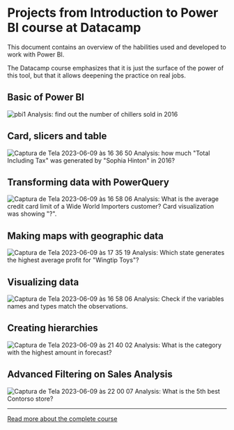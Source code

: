 # Projects from Introduction to Power BI course at Datacamp

This document contains an overview of the habilities used and developed to work with Power BI.

The Datacamp course emphasizes that it is just the surface of the power of this tool, but that it allows deepening the practice on real jobs. 

## Basic of Power BI

![pbi1](https://github.com/priferr/academic_data_analyst/assets/105013804/9bd5dda4-44a5-466f-9e02-aecbb57c814b)
Analysis: find out the number of chillers sold in 2016

## Card, slicers and table

![Captura de Tela 2023-06-09 às 16 36 50](https://github.com/priferr/academic_data_analyst/assets/105013804/d9a21f6b-03fb-4e45-957d-e1921b590d77)
Analysis: how much "Total Including Tax" was generated by "Sophia Hinton" in 2016?

## Transforming data with PowerQuery

![Captura de Tela 2023-06-09 às 16 58 06](https://github.com/priferr/academic_data_analyst/assets/105013804/53df295a-a0e6-4861-b55b-e8c6cf89dc97)
Analysis: What is the average credit card limit of a Wide World Importers customer? Card visualization was showing "?".

## Making maps with geographic data

![Captura de Tela 2023-06-09 às 17 35 19](https://github.com/priferr/academic_data_analyst/assets/105013804/479cea1a-cd05-4ba1-bc35-070defa3a438)
Analysis: Which state generates the highest average profit for "Wingtip Toys"?

## Visualizing data

![Captura de Tela 2023-06-09 às 16 58 06](https://github.com/priferr/academic_data_analyst/assets/105013804/53df295a-a0e6-4861-b55b-e8c6cf89dc97)
Analysis: Check if the variables names and types match the observations.

## Creating hierarchies

![Captura de Tela 2023-06-09 às 21 40 02](https://github.com/priferr/academic_data_analyst/assets/105013804/bf65f497-3475-43e5-b45e-458142f54895)
Analysis: What is the category with the highest amount in forecast?

## Advanced Filtering on Sales Analysis

![Captura de Tela 2023-06-09 às 22 00 07](https://github.com/priferr/academic_data_analyst/assets/105013804/7c90b735-e0c7-452d-8f02-3d4699fc9474)
Analysis: What is the 5th best Contorso store?

-----

[Read more about the complete course](https://app.datacamp.com/learn/courses/introduction-to-power-bi)

